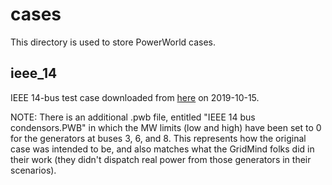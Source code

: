 # cases
This directory is used to store PowerWorld cases.

## ieee_14
IEEE 14-bus test case downloaded from [here](https://electricgrids.engr.tamu.edu/electric-grid-test-cases/ieee-14-bus-system/)
on 2019-10-15.

NOTE: There is an additional .pwb file, entitled
"IEEE 14 bus condensors.PWB" in which the MW limits (low and high) have
been set to 0 for the generators at buses 3, 6, and 8. This represents
how the original case was intended to be, and also matches what the 
GridMind folks did in their work (they didn't dispatch real power from
those generators in their scenarios).